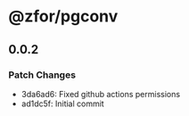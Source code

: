 # @zfor/pgconv

## 0.0.2

### Patch Changes

- 3da6ad6: Fixed github actions permissions
- ad1dc5f: Initial commit
